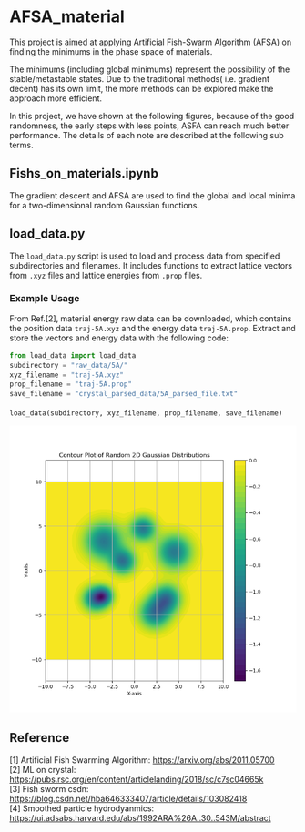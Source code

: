 # AFSA_material

This project is aimed at applying Artificial Fish-Swarm Algorithm (AFSA) on finding the minimums in the phase space of materials. 

The minimums (including global minimums) represent the possibility of the stable/metastable states. Due to the traditional methods( i.e. gradient decent) has its own limit, the more methods can be explored make the approach more efficient.

In this project, we have shown at the following figures, because of the good randomness, the early steps with less points, ASFA can reach much better performance. The details of each note are described at the following sub terms.

## Fishs_on_materials.ipynb
The gradient descent and AFSA are used to find the global and local minima for a two-dimensional random Gaussian functions.

## load_data.py
The `load_data.py` script is used to load and process data from specified subdirectories and filenames. It includes functions to extract lattice vectors from `.xyz` files and lattice energies from `.prop` files.

### Example Usage
From Ref.[2], material energy raw data can be downloaded, which contains the position data `traj-5A.xyz` and the energy data `traj-5A.prop`. Extract and store the vectors and energy data with the following code:
```python
from load_data import load_data
subdirectory = "raw_data/5A/"
xyz_filename = "traj-5A.xyz"
prop_filename = "traj-5A.prop"
save_filename = "crystal_parsed_data/5A_parsed_file.txt"

load_data(subdirectory, xyz_filename, prop_filename, save_filename)
```

![contour_plot](https://github.com/Johnny880724/AFSA_material/blob/main/images/Contour_Plot.png)


## Reference
[1] Artificial Fish Swarming Algorithm: https://arxiv.org/abs/2011.05700 <br />
[2] ML on crystal: https://pubs.rsc.org/en/content/articlelanding/2018/sc/c7sc04665k <br />
[3] Fish sworm csdn: https://blog.csdn.net/hba646333407/article/details/103082418 <br />
[4] Smoothed particle hydrodyanmics: https://ui.adsabs.harvard.edu/abs/1992ARA%26A..30..543M/abstract
